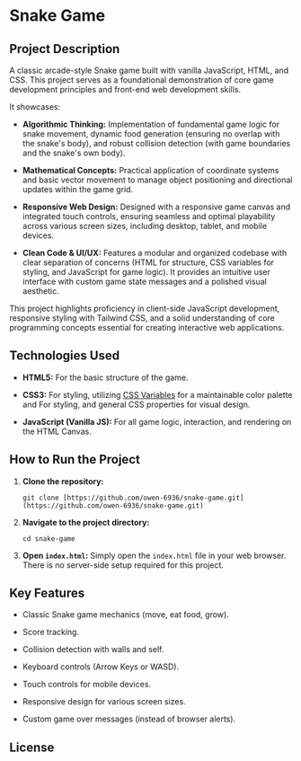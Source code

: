 # Snake Game

## Project Description

A classic arcade-style Snake game built with vanilla JavaScript, HTML, and CSS. This project serves as a foundational demonstration of core game development principles and front-end web development skills.

It showcases:

* **Algorithmic Thinking:** Implementation of fundamental game logic for snake movement, dynamic food generation (ensuring no overlap with the snake's body), and robust collision detection (with game boundaries and the snake's own body).

* **Mathematical Concepts:** Practical application of coordinate systems and basic vector movement to manage object positioning and directional updates within the game grid.

* **Responsive Web Design:** Designed with a responsive game canvas and integrated touch controls, ensuring seamless and optimal playability across various screen sizes, including desktop, tablet, and mobile devices.

* **Clean Code & UI/UX:** Features a modular and organized codebase with clear separation of concerns (HTML for structure, CSS variables for styling, and JavaScript for game logic). It provides an intuitive user interface with custom game state messages and a polished visual aesthetic.

This project highlights proficiency in client-side JavaScript development, responsive styling with Tailwind CSS, and a solid understanding of core programming concepts essential for creating interactive web applications.

## Technologies Used

* **HTML5:** For the basic structure of the game.

* **CSS3:** For styling, utilizing [CSS Variables](https://developer.mozilla.org/en-US/docs/Web/CSS/Using_CSS_custom_properties) for a maintainable color palette and For styling, and general CSS properties for visual design.

* **JavaScript (Vanilla JS):** For all game logic, interaction, and rendering on the HTML Canvas.

## How to Run the Project

1.  **Clone the repository:**

    ```
    git clone [https://github.com/owen-6936/snake-game.git](https://github.com/owen-6936/snake-game.git)
    
    ```

2.  **Navigate to the project directory:**

    ```
    cd snake-game
    
    ```

3.  **Open `index.html`:** Simply open the `index.html` file in your web browser. There is no server-side setup required for this project.

## Key Features

* Classic Snake game mechanics (move, eat food, grow).

* Score tracking.

* Collision detection with walls and self.

* Keyboard controls (Arrow Keys or WASD).

* Touch controls for mobile devices.

* Responsive design for various screen sizes.

* Custom game over messages (instead of browser alerts).

## License

